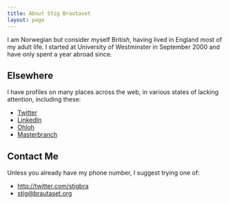 ```yaml
---
title: About Stig Brautaset
layout: page
---
```


I am Norwegian but consider myself Brit*ish*, having lived in England
most of my adult life. I started at University of Westminster in
September 2000 and have only spent a year abroad since.

Elsewhere
---------

I have profiles on many places across the web, in various states of
lacking attention, including these:

* [Twitter](http://twitter.com/stigbra)
* [LinkedIn](http://uk.linkedin.com/in/stigbrautaset)
* [Ohloh](https://www.ohloh.net/accounts/stigbra)
* [Masterbranch](http://www.masterbranch.com/developer/stig.brautaset)


Contact Me
----------

Unless you already have my phone number, I suggest trying one of:

* <http://twitter.com/stigbra>
* <stig@brautaset.org>
